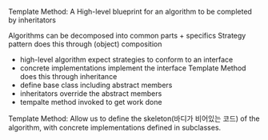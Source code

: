 Template Method: A High-level blueprint for an algorithm to be completed by inheritators

Algorithms can be decomposed into common parts + specifics
Strategy pattern does this through (object) composition

- high-level algorithm expect strategies to conform to an interface
- concrete implementations implement the interface
  Template Method does this through inheritance
- define base class including abstract members
- inheritators override the abstract members
- tempalte method invoked to get work done

Template Method: Allow us to define the skeleton(바디가 비어있는 코드) of the algorithm,
with concrete implementations defined in subclasses.
